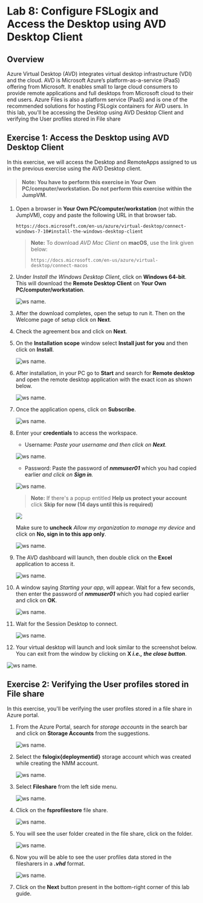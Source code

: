# Lab 8: Configure FSLogix and Access the Desktop using AVD Desktop Client

## Overview

Azure Virtual Desktop (AVD) integrates virtual desktop infrastructure (VDI) and the cloud. AVD is Microsoft Azure’s platform-as-a-service (PaaS) offering from Microsoft. It enables small to large cloud consumers to provide remote applications and full desktops from Microsoft cloud to their end users. Azure Files is also a  platform service (PaaS) and is one of the recommended solutions for hosting FSLogix containers for AVD users. In this lab, you'll be accessing the Desktop using AVD Desktop Client and verifying the User profiles stored in File share

## Exercise 1: Access the Desktop using AVD Desktop Client

In this exercise, we will access the Desktop and RemoteApps assigned to us in the previous exercise using the AVD Desktop client.

>#### **Note:** You have to perform this exercise in **Your Own PC/computer/workstation.** Do not perform this exercise within the JumpVM.

1. Open a browser in **Your Own PC/computer/workstation** (not within the JumpVM), copy and paste the following URL in that browser tab.

   ```
   https://docs.microsoft.com/en-us/azure/virtual-desktop/connect-windows-7-10#install-the-windows-desktop-client
   ```

   > **Note:** To download *AVD Mac Client* on **macOS**, use the link given below:
   >
   > ```
   > https://docs.microsoft.com/en-us/azure/virtual-desktop/connect-macos
   > ```

2. Under *Install the Windows Desktop Client*, click on **Windows 64-bit**. This will download the **Remote Desktop Client** on **Your Own PC/computer/workstation**.
   
   ![ws name.](media/4s5.png)
      
3. After the download completes, open the setup to run it. Then on the Welcome page of setup click on **Next**.

4. Check the agreement box and click on **Next**.

5. On the **Installation scope** window select **Install just for you** and then click on **Install**.

   ![ws name.](media/4s6.png)

6. After installation, in your PC go to **Start** and search for **Remote desktop** and open the remote desktop application with the exact icon as shown below.

   ![ws name.](media/4s7.png)
   
7. Once the application opens, click on **Subscribe**.

   ![ws name.](media/4s8.png)
  
8. Enter your **credentials** to access the workspace.

   - Username: *Paste your username* **<inject key="AzureAdUserEmail" />** *and then click on **Next**.*
   
   ![ws name.](media/4s9.1.png)

   - Password: Paste the password of ***nmmuser01*** which you had copied earlier *and click on **Sign in**.*

   ![ws name.](media/410.1.png)
   
   >**Note:** If there's a popup entitled **Help us protect your account** click **Skip for now (14 days until this is required)**

   ![](media/4s11.png)

   Make sure to **uncheck** *Allow my organization to manage my device* and click on **No, sign in to this app only**.

   ![ws name.](media/4s12.png)
   
10. The AVD dashboard will launch, then double click on the **Excel** application to access it.

    ![ws name.](media/4s13.png)
    
11. A window saying *Starting your app*, will appear. Wait for a few seconds, then enter the password of ***nmmuser01*** which you had copied earlier and click on **OK**.
   
    ![ws name.](media/4s14.1.png)
    
12. Wait for the Session Desktop to connect.

    ![ws name.](media/4s15.png)
    
13. Your virtual desktop will launch and look similar to the screenshot below. You can exit from the window by clicking on **X *i.e., the close button***. 
        
   ![ws name.](media/4s16.png)
   
## Exercise 2: Verifying the User profiles stored in File share

In this exercise, you'll be verifying the user profiles stored in a file share in Azure portal.

1. From the Azure Portal, search for *storage accounts* in the search bar and click on **Storage Accounts** from the suggestions.

   ![ws name.](media/4s17.png)
   
1. Select the **fslogix{deploymentid}** storage account which was created while creating the NMM account.

   ![ws name.](media/4s18.1.png)
   
1. Select **Fileshare** from the left side menu.

   ![ws name.](media/4s19.1.png)
   
1. Click on the **fsprofilestore** file share.

   ![ws name.](media/4s20.png)
   
1. You will see the user folder created in the file share, click on the folder.

   ![ws name.](media/4s21.png)
   
7. Now you will be able to see the user profiles data stored in the filesharers in a ***.vhd*** format.

   ![ws name.](media/4s22.png)
     
14. Click on the **Next** button present in the bottom-right corner of this lab guide. 
    
